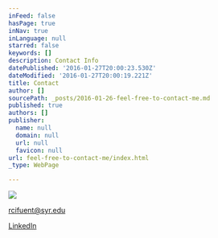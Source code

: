 ```yaml
---
inFeed: false
hasPage: true
inNav: true
inLanguage: null
starred: false
keywords: []
description: Contact Info
datePublished: '2016-01-27T20:00:23.530Z'
dateModified: '2016-01-27T20:00:19.221Z'
title: Contact
author: []
sourcePath: _posts/2016-01-26-feel-free-to-contact-me.md
published: true
authors: []
publisher:
  name: null
  domain: null
  url: null
  favicon: null
url: feel-free-to-contact-me/index.html
_type: WebPage

---
```

![](https://the-grid-user-content.s3-us-west-2.amazonaws.com/aa3b5c88-2bfc-4919-9714-2167dca276f4.png)

rcifuent@syr.edu

[LinkedIn][0]

[0]: https://www.linkedin.com/in/rafacifuentes